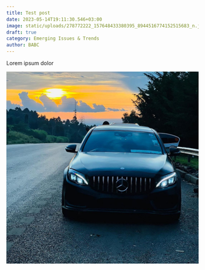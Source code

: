```yaml
---
title: Test post
date: 2023-05-14T19:11:30.546+03:00
image: static/uploads/278772222_157648433380395_8944516774152515683_n.jpg
draft: true
category: Emerging Issues & Trends
author: BABC
---
```

Lorem ipsum dolor

![](static/uploads/278772222_157648433380395_8944516774152515683_n.jpg)



